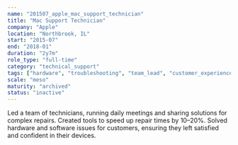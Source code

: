```yaml
---
name: "201507_apple_mac_support_technician"
title: "Mac Support Technician"
company: "Apple"
location: "Northbrook, IL"
start: "2015-07"
end: "2018-01"
duration: "2y7m"
role_type: "full-time"
category: "technical_support"
tags: ["hardware", "troubleshooting", "team_lead", "customer_experience"]
scale: "meso"
maturity: "archived"
status: "inactive"
---
```


Led a team of technicians, running daily meetings and sharing solutions for complex repairs. Created tools to speed up repair times by 10–20%. Solved hardware and software issues for customers, ensuring they left satisfied and confident in their devices.
